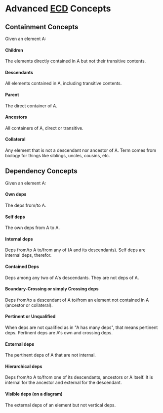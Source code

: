 # Advanced [ECD](Concepts.md) Concepts

## Containment Concepts

Given an element A:

#### Children
  The elements directly contained in A but not their transitive contents.

#### Descendants
  All elements contained in A, including transitive contents.
  
#### Parent
  The direct container of A.

#### Ancestors
  All containers of A, direct or transitive.

#### Collateral
  Any element that is not a descendant nor ancestor of A.
  Term comes from biology for things like siblings, uncles, cousins, etc.

## Dependency Concepts

Given an element A:

#### Own deps
  The deps from/to A.

#### Self deps
  The own deps from A to A.

#### Internal deps
  Deps from/to A to/from any of (A and its descendants). Self deps are internal deps, therefor.

#### Contained Deps
  Deps among any two of A's descendants. They are not deps of A.

#### Boundary-Crossing or simply Crossing deps
  Deps from/to a descendant of A to/from an element not contained in A (ancestor or collateral).

#### Pertinent or Unqualified
  When deps are not qualified as in "A has many deps", that means pertinent deps.
  Pertinent deps are A's own and crossing deps.

#### External deps
  The pertinent deps of A that are not internal.

#### Hierarchical deps
  Deps from/to A to/from one of its descendants, ancestors or A itself.
  It is internal for the ancestor and external for the descendant.
  
#### Visible deps (on a diagram)
  The external deps of an element but not vertical deps.

